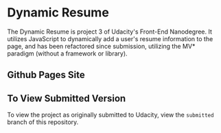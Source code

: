 # Dynamic Resume

The Dynamic Resume is project 3 of Udacity's Front-End Nanodegree. It utilizes JavaScript to dynamically add a user's resume information to the page, and has been refactored since submission, utilizing the MV* paradigm (without a framework or library).

## Github Pages Site
<a target=_blank href="http://zachnagatani.github.io/frontend-nanodegree-resume/"></a>

## To View Submitted Version
To view the project as originally submitted to Udacity, view the `submitted` branch of this repository.